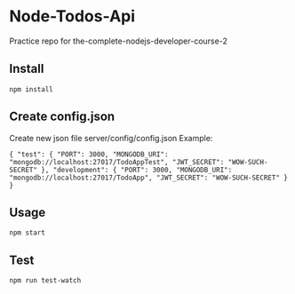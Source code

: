 # Node-Todos-Api
Practice repo for the-complete-nodejs-developer-course-2

## Install

`npm install`

## Create config.json

Create new json file server/config/config.json
Example:

`{
    "test": {
        "PORT": 3000,
        "MONGODB_URI": "mongodb://localhost:27017/TodoAppTest",
        "JWT_SECRET": "WOW-SUCH-SECRET"
    },
    "development": {
        "PORT": 3000,
        "MONGODB_URI": "mongodb://localhost:27017/TodoApp",
        "JWT_SECRET": "WOW-SUCH-SECRET"
    }
}`

## Usage

`npm start`

## Test

`npm run test-watch`
